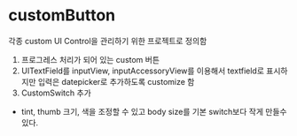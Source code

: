 # customButton

각종 custom UI Control을 관리하기 위한 프로젝트로 정의함

1. 프로그레스 처리가 되어 있는 custom 버튼
2. UITextField를 inputView, inputAccessoryView를 이용해서 textfield로 표시하지만 입력은 datepicker로 추가하도록 customize 함
3. CustomSwitch 추가
  - tint, thumb 크기, 색을 조정할 수 있고 body size를 기본 switch보다 작게 만들수 있다.
